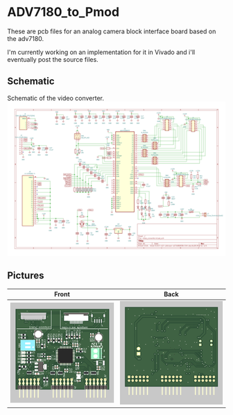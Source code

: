 # ADV7180_to_Pmod
These are pcb files for an analog camera block interface board based on the adv7180.

I'm currently working on an implementation for it in Vivado and i'll eventually post the source files.

## Schematic

Schematic of the video converter.
![Schematic](./img/video_converter.svg)

## Pictures

| Front | Back |
|---|---|
|![front](./img/PCB_FRONT.png) | ![back](./img/PCB_BACK.png) |

